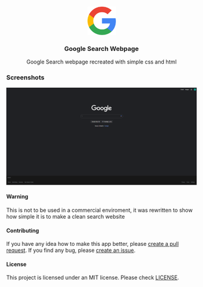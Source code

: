 <div><p align="center"> <img src="https://github.com/JaredWestley/Google-Search-Webpage/blob/main/google-icon-logo-png-transparent.png" width="75" height="75" /></p><h3 align="center">Google Search Webpage</h3></div>
<p align="center">Google Search webpage recreated with simple css and html</p>
<p align="center">
</p>

### Screenshots
<p float="left">
  <img alt="BTC Page" src="NVIDIA_Share_KPGfQK4ymW.png" />
</p>

#### Warning
This is not to be used in a commercial enviroment, it was rewritten to show how simple it is to make a clean search website 

#### Contributing
If you have any idea how to make this app better, please [create a pull request](https://github.com/JaredWestley/Google-Search-Webpage/compare). If you find any bug, please [create an issue](https://github.com/JaredWestley/Google-Search-Webpage/issues/new).

#### License
This project is licensed under an MIT license. Please check [LICENSE](LICENSE).
